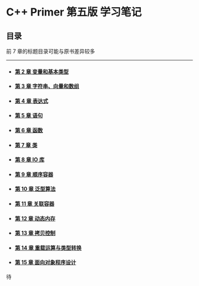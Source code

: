 # C++ Primer 第五版 学习笔记

## 目录

前 7 章的标题目录可能与原书差异较多

***

+ #### [第 2 章 变量和基本类型](02变量和基本类型.md)

+ #### [第 3 章 字符串、向量和数组](03字符串、向量和数组.md)

+ #### [第 4 章 表达式](04表达式.md)

+ #### [第 5 章 语句](05语句.md)

+ #### [第 6 章 函数](06函数.md)

+ #### [第 7 章 类](07类.md)

+ #### [第 8 章 IO 库](08IO库.md)

+ #### [第 9 章 顺序容器](09顺序容器.md)

+ #### [第 10 章 泛型算法](10泛型算法.md)

+ #### [第 11 章 关联容器](11关联容器.md)

+ #### [第 12 章 动态内存](12动态内存.md)

+ #### [第 13 章 拷贝控制](13拷贝控制.md)

+ #### [第 14 章 重载运算与类型转换](14重载运算与类型转换.md)

+ #### [第 15 章 面向对象程序设计](15面向对象程序设计.md)

待